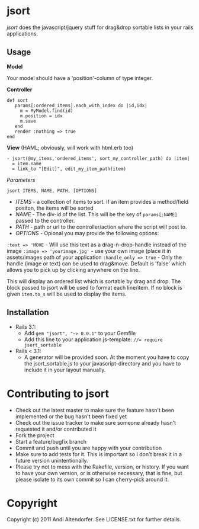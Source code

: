 jsort
=====

_jsort_ does the javascript/jquery stuff for drag&drop sortable lists in your rails applications.


Usage
-----

**Model**

  Your model should have a 'position'-column of type integer.

**Controller**


    def sort
       params[:ordered_items].each_with_index do |id,idx|
         m = MyModel.find(id)
         m.position = idx
         m.save
       end
       render :nothing => true
    end


**View** (HAML; obviously, will work with html.erb too)


    - jsort(@my_items,'ordered_items', sort_my_controller_path) do |item|
      = item.name
      = link_to "[Edit]", edit_my_item_path(item)

_Parameters_

  `jsort ITEMS, NAME, PATH, [OPTIONS]`
  
  * *ITEMS* - a collection of items to sort. If an item provides a method/field positon, the items will be sorted
  * *NAME* - The div-id of the list. This will be the key of `params[:NAME]` passed to the controller.
  * *PATH* - path or url to the controller/action where the script will post to.
  * *OPTIONS* - Opional you may provide the following options:
  
  `:text => 'MOVE` - Will use this text as a drag-n-drop-handle instead of the image
  `:image => 'yourimage.jpg'` - use your own image (place it in assets/images path of your application
  `:handle_only => true` - Only the handle (image or text) can be used to drag&move. Default is 'false' which allows you to pick up by clicking anywhere on the line.
  


This will display an ordered list which is sortable by drag and drop.
The block passed to jsort will be used to format each line/item. If no block is
given `item.to_s` will be used to display the items.


Installation
------------

 * Rails 3.1:
   * Add `gem "jsort", "~> 0.0.1"` to your Gemfile
   * Add this line to your application.js-template: `//= require jsort_sortable`
 * Rails < 3.1:
   * A generator will be provided soon. At the moment you have to copy the jsort_sortable.js to your javascript-directory and you have to include it in your layout manually.


Contributing to jsort
=====================
 
  * Check out the latest master to make sure the feature hasn't been implemented or the bug hasn't been fixed yet
  * Check out the issue tracker to make sure someone already hasn't requested it and/or contributed it
  * Fork the project
  * Start a feature/bugfix branch
  * Commit and push until you are happy with your contribution
  * Make sure to add tests for it. This is important so I don't break it in a future version unintentionally.
  * Please try not to mess with the Rakefile, version, or history. If you want to have your own version, or is otherwise necessary, that is fine, but please isolate to its own commit so I can cherry-pick around it.

Copyright
=========

Copyright (c) 2011 Andi Altendorfer. See LICENSE.txt for
further details.

